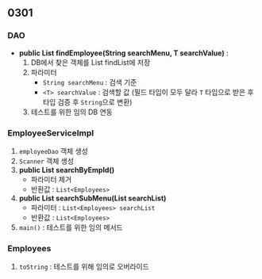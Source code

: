 ## 0301

### DAO

- **public <T> List<Employees> findEmployee(String searchMenu, T searchValue)** :
    1. DB에서 찾은 객체를 List<Employees> findList에 저장
    2. 파라미터
        - `String searchMenu` : 검색 기준
        - `<T> searchValue` : 검색할 값 (필드 타입이 모두 달라 `T` 타입으로 받은 후 타입 검증 후 `String`으로 변환)
    3. 테스트를 위한 임의 DB 연동

### EmployeeServiceImpl

1. `employeeDao` 객체 생성
2. `Scanner` 객체 생성
3. **public List<Employees> searchByEmpId()**
    - 파라미터 제거
    - 반환값 : `List<Employees>`
4. **public List<Employees> searchSubMenu(List<Employees> searchList)**
    - 파라미터 : `List<Employees> searchList`
    - 반환값 : `List<Employees>`
5. `main()` : 테스트를 위한 임의 메서드

### Employees

1. `toString` : 테스트를 위해 임의로 오버라이드
